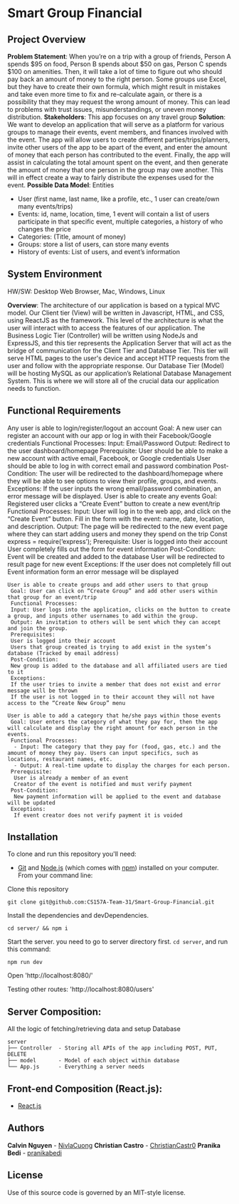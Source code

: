 # Smart Group Financial

## Project Overview 
**Problem Statement**: 
When you’re on a trip with a group of friends, Person A spends $95 on food, Person B spends about $50 on gas, Person C spends $100 on amenities. Then, it will take a lot of time to figure out who should pay back an amount of money to the right person. Some groups use Excel, but they have to create their own formula, which might result in mistakes and take even more time to fix and re-calculate again, or there is a possibility that they may request the wrong amount of money. This can lead to problems with trust issues, misunderstandings, or uneven money distribution. 
**Stakeholders**: This app focuses on any travel group
**Solution**: 
We want to develop an application that will serve as a platform for various groups to manage their events, event members, and finances involved with the event. The app will allow users to create different parties/trips/planners, invite other users of the app to be apart of the event, and enter the amount of money that each person has contributed to the event. Finally, the app will assist in calculating the total amount spent on the event, and then generate the amount of money that one person in the group may owe another. This will in effect create a way to fairly distribute the expenses used for the event.
**Possible Data Model**:
Entities
- User (first name, last name, like a profile, etc., 1 user can create/own many events/trips)
- Events: id, name, location, time, 1 event will contain a list of users participate in that specific event, multiple categories, a history of who changes the price
- Categories: (Title, amount of money)
- Groups: store a list of users, can store many events
- History of events: List of users, and event’s information 

## System Environment 

HW/SW: Desktop Web Browser, Mac, Windows, Linux

**Overview**:
The architecture of our application is based on a typical MVC model. Our Client tier (View) will be written in Javascript, HTML, and CSS, using ReactJS as the framework. This level of the architecture is what the user will interact with to access the features of our application. The Business Logic Tier (Controller) will be written using NodeJs and ExpressJS, and this tier represents the Application Server that will act as the bridge of communication for the Client Tier and Database Tier. This tier will serve HTML pages to the user's device and accept HTTP requests from the user and follow with the appropriate response. Our Database Tier (Model) will be hosting MySQL as our application’s Relational Database Management System. This is where we will store all of the crucial data our application needs to function.

## Functional Requirements
Any user is able to login/register/logout an account
Goal: 
A new user can register an account with our app or log in with their Facebook/Google credentials 
Functional Processes: 
Input: Email/Password
Output: Redirect to the user dashboard/homepage
Prerequisite:
User should be able to make a new account with active email, Facebook, or Google credentials 
User should be able to log in with correct email and password combination
Post-Condition:
The user will be redirected to the dashboard/homepage where they will be able to see options to view their profile, groups, and events.
Exceptions:
If the user inputs the wrong email/password combination, an error message will be displayed. 
User is able to create any events
Goal: 
Registered user clicks a “Create Event” button to create a new event/trip
Functional Processes:
Input: User will log in to the web app, and click on the “Create Event” button. Fill in the form with the event: name, date, location, and description.
Output: The page will be redirected to the new event page where they can start adding users and money they spend on the trip
 Const express = require(‘express’);
Prerequisite:
User is logged into their account
User completely fills out the form for event information
Post-Condition:
Event will be created and added to the database
User will be redirected to result page for new event
Exceptions:
If the user does not completely fill out Event information form an error message will be displayed


```
User is able to create groups and add other users to that group
 Goal: User can click on “Create Group” and add other users within that group for an event/trip
 Functional Processes:
 Input: User logs into the application, clicks on the button to create a group, and inputs other usernames to add within the group. 
 Output: An invitation to others will be sent which they can accept and join the group.
 Prerequisites:
 User is logged into their account
 Users that group created is trying to add exist in the system’s database (Tracked by email address)
 Post-Condition:
 New group is added to the database and all affiliated users are tied to it
 Exceptions:
 If the user tries to invite a member that does not exist and error message will be thrown
 If the user is not logged in to their account they will not have access to the “Create New Group” menu
 
User is able to add a category that he/she pays within those events 
 Goal: User enters the category of what they pay for, then the app will calculate and display the right amount for each person in the events.
 Functional Processes:
  - Input: The category that they pay for (food, gas, etc.) and the amount of money they pay. Users can input specifics, such as locations, restaurant names, etc.
  - Output: A real-time update to display the charges for each person.
 Prerequisite:
  User is already a member of an event
  Creator of the event is notified and must verify payment
 Post-Condition:
  New payment information will be applied to the event and database will be updated
 Exceptions:
  If event creator does not verify payment it is voided
```

## Installation

To clone and run this repository you'll need:

- [Git](https://git-scm.com) and [Node.js](https://nodejs.org/en/download/) (which comes with [npm](http://npmjs.com)) installed on your computer. From your command line:

Clone this repository

```
git clone git@github.com:CS157A-Team-31/Smart-Group-Financial.git
```

Install the dependencies and devDependencies.

```
cd server/ && npm i
```

Start the server. you need to go to server directory first. `cd server`, and run this command:

```
npm run dev
```

Open 'http://localhost:8080/'

Testing other routes: 'http://localhost:8080/users'

## Server Composition:

All the logic of fetching/retrieving data and setup Database

```
server
├── Controller  - Storing all APIs of the app including POST, PUT, DELETE
├── model       - Model of each object within database
└── App.js      - Everything a server needs
```

## Front-end Composition (React.js):

- [React.js](https://reactjs.org/)

## Authors

**Calvin Nguyen** - [NivlaCuong](https://github.com/NivlaCuong)
**Christian Castro** - [ChristianCastr0](https://github.com/ChristianCastr0)
**Pranika Bedi** - [pranikabedi](https://github.com/pranikabedi)

## License

Use of this source code is governed by an MIT-style license.
